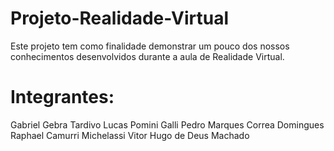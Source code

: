 # Projeto-Realidade-Virtual
Este projeto tem como finalidade demonstrar um pouco dos nossos conhecimentos desenvolvidos durante a aula de Realidade Virtual.

# Integrantes: 
Gabriel Gebra Tardivo
Lucas Pomini Galli
Pedro Marques Correa Domingues
Raphael Camurri Michelassi
Vitor Hugo de Deus Machado
